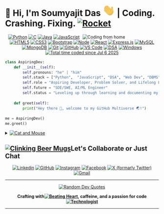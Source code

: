 <h1>📢 Hi, I'm Soumyajit Das <a href="#"><img src="https://raw.githubusercontent.com/ABSphreak/ABSphreak/master/gifs/Hi.gif" alt="Waving emoji" width="40px"></a> | Coding. Crashing. Fixing. <a href="#"><img src="https://github.com/Anmol-Baranwal/Cool-GIFs-For-GitHub/assets/74038190/2c0eef4b-7b75-42bd-9722-4bea97a2d532" alt="Rocket" width="55"/></a></h1>

<!-- <a href="#"><img align='right' src='https://user-images.githubusercontent.com/5713670/87202985-820dcb80-c2b6-11ea-9f56-7ec461c497c3.gif' alt="Github logo" width='30%'></a> -->
<a href="#"><img align='right' src='https://github.com/Anmol-Baranwal/Cool-GIFs-For-GitHub/assets/74038190/b3fef2db-e671-4610-bb84-1d65533dc5fb' alt="Coding from home" width='250'></a>

<p align="center">
<!-- Languages -->
<a href="#"><img src="https://img.shields.io/badge/Python-6A0DAD?style=flat&logo=python&logoColor=white" alt="Python"/></a>
<a href="#"><img src="https://img.shields.io/badge/C-00599C?style=flat&logo=c&logoColor=white" alt="C"/></a>
<a href="#"><img src="https://img.shields.io/badge/Java-228B22?logo=openjdk&logoColor=white" alt="Java"/></a>
<a href="#"><img src="https://img.shields.io/badge/JavaScript-F7DF1E?style=flat&logo=javascript&logoColor=black" alt="JavaScript"/></a>
<!-- Web Dev -->
<a href="#"><img src="https://img.shields.io/badge/HTML5-E34F26?style=flat&logo=html5&logoColor=white" alt="HTML5"/></a>
<a href="#"><img src="https://img.shields.io/badge/CSS-1572B6?logo=css&logoColor=fff" alt="CSS3"/></a>
<a href="#"><img src="https://img.shields.io/badge/Bootstrap-7952B3?style=flat&logo=bootstrap&logoColor=white" alt="Bootstrap"/></a>
<!-- Frameworks -->
<a href="#"><img src="https://img.shields.io/badge/Node.js-339933?style=flat&logo=nodedotjs&logoColor=white" alt="Node"/></a>
<a href="#"><img src="https://img.shields.io/badge/React-61DAFB?style=flat&logo=react&logoColor=black" alt="React"/></a>
<a href="#"><img src="https://img.shields.io/badge/Express.js-000000?style=flat&logo=express&logoColor=white" alt="Express.js"/></a>
<!-- DB & Tools -->
<a href="#"><img src="https://img.shields.io/badge/MySQL-4479A1?style=flat&logo=mysql&logoColor=white" alt="MySQL"/></a>
<a href="#"><img src="https://img.shields.io/badge/MongoDB-%234ea94b.svg?logo=mongodb&logoColor=white" alt="MongoDB"/></a>
<a href="#"><img src="https://img.shields.io/badge/Git-F05032?style=flat&logo=git&logoColor=white" alt="Git"/></a>
<a href="#"><img src="https://img.shields.io/badge/GitHub-181717?style=flat&logo=github&logoColor=white" alt="GitHub"/></a>
<a href="#"><img src="https://custom-icon-badges.demolab.com/badge/Visual%20Studio%20Code-0078d7.svg?logo=vsc&logoColor=white" alt="VS Code"/></a>
<!-- Learning -->
<a href="#"><img src="https://img.shields.io/badge/DSA-Important-red?style=flat" alt="DSA"/></a>
<!-- <a href="#"><img src="https://img.shields.io/badge/Machine%20Learning-795548?style=flat&logo=scikit-learn&logoColor=white" alt="Mechine Learning"/></a> -->
<!-- Others -->
<a href="#"><img src="https://custom-icon-badges.demolab.com/badge/Windows-0078D6?logo=windows11&logoColor=white" alt="Windows"/></a>
<a href="#"><img src="https://wakatime.com/badge/user/a7c49aa5-ad65-4176-bfd5-65724f8c0878.svg?style=social" alt="Total time coded since Jul 6 2025"/></a>
<!-- <a href="#"><img src="https://badges.frapsoft.com/os/v1/open-source.svg?v=103/" alt="Open Source"/></a> -->
</p>

```python
class AspiringDev:
    def __init__(self):
        self.pronouns: "he" | "him"
        self.stack = ["Python",  "JavaScript", "DSA", "Web Dev", "DBMS", "Git"]
        self.role = "Aspiring Developer, Problem Solver, and Lifelong Learner"
        self.future = "SDE/SWE, AI/ML Engineer"
        self.status = "Leveling up through learning and documenting my journey..."

    def greet(self):
        print("Hey there 👋, welcome to my GitHub Multiverse 🌏!")

me = AspiringDev()
me.greet()
```

<details>
    <!-- <summary>📌 feat: add dev story 💭</summary> -->
    <summary><a href="#"><img width="400" src="https://user-images.githubusercontent.com/74038190/212744287-14f66c13-5458-40dc-9244-8ff533fc8f4a.gif" alt="Cat and Mouse"></a></summary>

## <a href="#"><img width="35" src="https://raw.githubusercontent.com/Tarikul-Islam-Anik/Animated-Fluent-Emojis/master/Emojis/Travel%20and%20places/Cyclone.png" alt="Cyclone"/></a> @CuriousL◌◌p <a href="#"><img width="35" src="https://raw.githubusercontent.com/Tarikul-Islam-Anik/Animated-Fluent-Emojis/master/Emojis/Animals/Ant.png" alt="Ant"/></a>

I'm a Computer Science and Engineering undergrad from Murshidabad College of Engineering and Technology, Berhampore (W.B.), passionate about writing clean code and solving real-world problems.

My journey started with Python scripts fueled by curiosity and caffeine, and now spans full-stack development, AI experiments, and late-night GitHub sessions.

From West Bengal — Where chai brews ideas and code compiles dreams — I’m learning by doing, committing often, and constantly improving.

Always up for collaboration, innovation, and a good debugging challenge.

> **Motto:** “ Break things. Understand deeper. Build stronger ”


## 🗃️ Projects I’m Proud Of

<a href="#"><img src="https://raw.githubusercontent.com/Tarikul-Islam-Anik/Animated-Fluent-Emojis/master/Emojis/Travel%20and%20places/Twelve O’Clock.png" alt="Twelve O’Clock" width="30" /></a> <strong>Time Coded Since 6th Jul, 2025 --></strong> <a href="https://wakatime.com/@a7c49aa5-ad65-4176-bfd5-65724f8c0878" target="_blank"><img src="https://wakatime.com/badge/user/a7c49aa5-ad65-4176-bfd5-65724f8c0878.svg?style=social" alt="Total time coded badge" /></a>
- These aren’t just "fun little projects" — they're logic-powered machines with a soul. 

| Project                                                                                 | Idea                                                                 | Status          |
|-----------------------------------------------------------------------------------------|----------------------------------------------------------------------|-----------------|
| ❓ `My Final Year Project`                                                              | <thinking...>                                                        | ⚠️ Not Started |
| ❤️‍🩹 [`CareHive-Clinic`](https://github.com/soumyajiitdas/CareHive-Clinic)                | Where care meets convenience – book, consult, and heal online        | 🛠️ WIP         |
| 👨🏻‍💻 [`My-Portfolio`](https://github.com/soumyajiitdas/Personal-Portfolio)                | A dev's identity in code – animated, responsive, and resume-ready    | 🛠️ WIP         |
| 😎 [`Clairvoyance`](https://github.com/awkwardish/Clairvoyance_prototype)               | Because reading may not be for everyone, but hearing is              | ✅ Completed   |
| 📑 [`Daily Journal Analyzer`](https://github.com/soumyajiitdas/My-GenAICapstoneProject) | How was your day? Tell your new assistant                            | ✅ Completed   |
| ⬇️ [`Mark_MyGfG`](https://github.com/soumyajiitdas/Markdown-MyGfG)                      | From GeeksforGeeks to GitHub-ready — markdown in a click             | ✅ Completed   |
| 🐍 `Snake & Ladder`                                                                     | Classic dice chaos meets object-oriented code                        | ✅ Completed   |
| 🏏 `1v1 Cricket Game`                                                                   | Python meets childhood nostalgia. Guess the number, outsmart the bot | ✅ Completed   |


## <a href="#"><img width='45px' src="https://user-images.githubusercontent.com/74038190/212284087-bbe7e430-757e-4901-90bf-4cd2ce3e1852.gif" alt="Arrow-slash"></a> ToolBelt

```text
Languages   |  Python 🐍, HTML 🕸️, CSS 🎨, JavaScript 🧩, C 💻, Java 📱,
Libraries   |  React 📱, TailwindCSS 🎨, MatPlotLib 📊, NumPy 🔢, Pandas 🐼,
Frameworks  |  NextJs 📑, ViteJs 📜,
Tools       |  Git 🧬, VS Code 🪬, Jupiter Notebook 📒
Databases   |  MySQL 📦, MongoDB 💼,
Soft Skills |  Curiosity 🔍, Adaptability 🎭, Consistency 🔁, TemWork 🫱🏻‍🫲🏼, Communication 📢,
```

## <a href="#"><img width='45px' src="https://github.com/Anmol-Baranwal/Cool-GIFs-For-GitHub/assets/74038190/fa83eeb9-f4e2-4d85-93f0-688af11babf8" alt="gare"></a> Building Right Now...

- 🧠 Training brain cells with **DSA Problems**.
- 📚 Practicing **Python, Full Stack Web Dev** and exploring **new technologies** .
- 🔗 Working on  **my final year project** and `CareHive-Clinic` in a group.
- 🤖 Dreaming up a future of intelligent systems, scalable software, and real-world ML solutions.

> 🫠 **Fun Fact:** I treat my Git commits like journal entries. Each one has a story.

## <a href="#"><img src="https://raw.githubusercontent.com/Tarikul-Islam-Anik/Animated-Fluent-Emojis/master/Emojis/Objects/Spiral%20Calendar.png" alt="Spiral Calendar" width="35"/></a>  Stats? Here’s the charts...

> _“ Don’t chase stars. Chase commits. ”     – Ancient Git Philosopher_

<p align="center">
  <a href="#"><img width="50%" src="https://github-readme-stats.vercel.app/api?username=soumyajiitdas&theme=radical&show_icons=true&hide_border=true&count_private=true" alt="Profile Stats"/></a>
  <a href="#"><img width="40%" src="https://github-readme-stats.vercel.app/api/top-langs/?username=soumyajiitdas&layout=compact&&show_icons=true&theme=radical&hide_border=true" alt="Language Stats"/></a>
</p>
<p align="center">
  <a href="#"><img width="92%" src="https://github-profile-summary-cards.vercel.app/api/cards/profile-details?username=soumyajiitdas&theme=radical" alt="Profile Summary"/></a>
</p>
<p align="center">
  <a href="#"><img width="92%" src="https://github-profile-trophy.vercel.app/?username=soumyajiitdas&theme=radical&no-frame=true&margin-w=5" alt="GitHub Trophies"/></a>
</p>

## <a href="#"><img width="40" src="https://raw.githubusercontent.com/Tarikul-Islam-Anik/Animated-Fluent-Emojis/master/Emojis/People%20with%20professions/Man%20Technologist%20Light%20Skin%20Tone.png" alt="Technologist"/></a> Not Just Coding... Creating.

I don't build projects for the sake of it. I build **experiences**.  
Things that make people go:

 _“ Wait… you made *that* in Python❓ ”_


> “The best way to predict the future is to build it — in Python preferably.”  
> — *Me, probably.*


</details>

## <a href="#"><img width="95" src="https://user-images.githubusercontent.com/74038190/214644145-264f4759-7633-441e-9d67-d8dda9d50d26.gif" alt="Clinking Beer Mugs"/></a>Let's Collaborate or Just Chat

<p align=center>
    <a href="https://www.linkedin.com/in/soumyajit4119" target="_blank"><img src="https://img.shields.io/badge/linkedin-1B6AC6.svg?style=for-the-badge&logo=linkedin&logoColor=white" alt="Linkedin"/></a>
    <a href="#" title="@soumyajiitdas" target="_blank"><img src="https://img.shields.io/badge/GitHub-181717.svg?style=for-the-badge&logo=GitHub&logoColor=white" alt="GitHub"/></a>
    <a href="https://instagram.com/soumyajiit_" target="_blank"><img src="https://img.shields.io/badge/Instagram-FF0069.svg?style=for-the-badge&logo=Instagram&logoColor=white" alt="Instagram"/></a>
    <a href="https://www.facebook.com/soumyajit4119/" target="_blank"><img src="https://img.shields.io/badge/Facebook-0866FF.svg?style=for-the-badge&logo=Facebook&logoColor=white" alt="Facebook"/></a>
    <a href="https://x.com/soumyajiit_" target="_blank"><img src="https://img.shields.io/badge/X-000000.svg?style=for-the-badge&logo=X&logoColor=white" alt="X (formarly Twitter)"/></a>
    <a href="mailto:soumyajit302@gmail.com?subject=Hello%20Soumyajit&body=I%20wanted%20to%20reach%20out%20about..."><img src="https://img.shields.io/badge/Gmail-EA4335.svg?style=for-the-badge&logo=Gmail&logoColor=white" alt="Gmail"/></a>
</p>

<!-- <a href="#"><img src="https://user-images.githubusercontent.com/74038190/212284100-561aa473-3905-4a80-b561-0d28506553ee.gif" alt="Sapetator"></a> -->
---

<p align="center">
  <a href="#"><img src="https://quotes-github-readme.vercel.app/api?type=horizontal&theme=dark" alt="Random Dev Quotes"/></a>
</p>

<p align="center"><strong>Crafting with<a href="#"><img src="https://raw.githubusercontent.com/Tarikul-Islam-Anik/Animated-Fluent-Emojis/master/Emojis/Smilies/Beating%20Heart.png" alt="Beating Heart" width="35"/></a>, caffeine, and a passion for code <a href="#"><img src="https://raw.githubusercontent.com/Tarikul-Islam-Anik/Animated-Fluent-Emojis/master/Emojis/People%20with%20professions/Man%20Technologist%20Light%20Skin%20Tone.png" alt="Technologist" width="40"/></a></strong></p>

---
